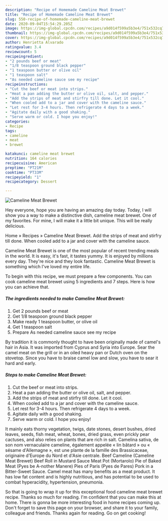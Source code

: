 ```yaml
---
description: "Recipe of Homemade Cameline Meat Brewet"
title: "Recipe of Homemade Cameline Meat Brewet"
slug: 550-recipe-of-homemade-cameline-meat-brewet
date: 2020-09-04T15:54:29.205Z
image: https://img-global.cpcdn.com/recipes/a9d014f599a5b3e4/751x532cq70/cameline-meat-brewet-recipe-main-photo.jpg
thumbnail: https://img-global.cpcdn.com/recipes/a9d014f599a5b3e4/751x532cq70/cameline-meat-brewet-recipe-main-photo.jpg
cover: https://img-global.cpcdn.com/recipes/a9d014f599a5b3e4/751x532cq70/cameline-meat-brewet-recipe-main-photo.jpg
author: Henrietta Alvarado
ratingvalue: 3.4
reviewcount: 5
recipeingredient:
- "2 pounds beef or meat"
- "1/8 teaspoon ground black pepper"
- "1 teaspoon butter or olive oil"
- "1 teaspoon salt"
- "As needed cameline sauce see my recipe"
recipeinstructions:
- "Cut the beef or meat into strips."
- "Heat a pan adding the butter or olive oil, salt, and pepper."
- "Add the strips of meat and stirfry till done. Let it cool."
- "When cooled add to a jar and cover with the cameline sauce."
- "Let rest for 3-4 hours. Then refrigerate 4 days to a week."
- "Agitate daily with a good shaking."
- "Serve warm or cold. I hope you enjoy!"
categories:
- Recipe
tags:
- cameline
- meat
- brewet

katakunci: cameline meat brewet 
nutrition: 164 calories
recipecuisine: American
preptime: "PT21M"
cooktime: "PT33M"
recipeyield: "1"
recipecategory: Dessert

---
```



![Cameline Meat Brewet](https://img-global.cpcdn.com/recipes/a9d014f599a5b3e4/751x532cq70/cameline-meat-brewet-recipe-main-photo.jpg)

Hey everyone, hope you are having an amazing day today. Today, I will show you a way to make a distinctive dish, cameline meat brewet. One of my favorites. For mine, I will make it a little bit unique. This will be really delicious.

Home » Recipes » Cameline Meat Brewet. Add the strips of meat and stirfry till done. When cooled add to a jar and cover with the cameline sauce.

Cameline Meat Brewet is one of the most popular of recent trending meals in the world. It is easy, it's fast, it tastes yummy. It is enjoyed by millions every day. They're nice and they look fantastic. Cameline Meat Brewet is something which I've loved my entire life.


To begin with this recipe, we must prepare a few components. You can cook cameline meat brewet using 5 ingredients and 7 steps. Here is how you can achieve that.

<!--inarticleads1-->

##### The ingredients needed to make Cameline Meat Brewet:

1. Get 2 pounds beef or meat
1. Get 1/8 teaspoon ground black pepper
1. Make ready 1 teaspoon butter, or olive oil
1. Get 1 teaspoon salt
1. Prepare As needed cameline sauce see my recipe


By tradition it is commonly thought to have been originally made of camel&#39;s hair in Asia. It was imported from Cyprus and Syria into Europe. Sear the camel meat on the grill or in an oiled heavy pan or Dutch oven on the stovetop. Since you have to braise camel low and slow, you have to sear it hard and early. 

<!--inarticleads2-->

##### Steps to make Cameline Meat Brewet:

1. Cut the beef or meat into strips.
1. Heat a pan adding the butter or olive oil, salt, and pepper.
1. Add the strips of meat and stirfry till done. Let it cool.
1. When cooled add to a jar and cover with the cameline sauce.
1. Let rest for 3-4 hours. Then refrigerate 4 days to a week.
1. Agitate daily with a good shaking.
1. Serve warm or cold. I hope you enjoy!


It mainly eats thorny vegetation, twigs, date stones, desert bushes, dried leaves, seeds, fish meat, wheat, bones, dried grass, even prickly pear cactuses, and also relies on plants that are rich in salt. Camelina sativa, de son nom vernaculaire cameline, également appelée « lin bâtard » ou « sésame d&#39;Allemagne », est une plante de la famille des Brassicaceae, originaire d&#39;Europe du Nord et d&#39;Asie centrale. Beef Cameline (Cameline Meat Brewet) Beef Roll in Mustard Sauce Meat Pot (Mortarolo) Pie of Baked Meat (Pyes be A-nother Manere) Pies of Paris (Pyes de Pares) Pork in a Bitter-Sweet Sauce. Camel meat has many benefits as a meat product. It has low fat content and is highly nutritious, and has potential to be used to combat hyperacidity, hypertension, pneumonia. 

So that is going to wrap it up for this exceptional food cameline meat brewet recipe. Thanks so much for reading. I'm confident that you can make this at home. There is gonna be more interesting food in home recipes coming up. Don't forget to save this page on your browser, and share it to your family, colleague and friends. Thanks again for reading. Go on get cooking!
